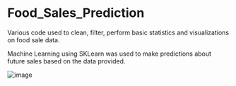 # Food_Sales_Prediction

Various code used to clean, filter, perform basic statistics and visualizations on food sale data.

Machine Learning using SKLearn was used to make predictions about future sales based on the data provided.

![image](https://github.com/khixson1/Food_Sales_Prediction/assets/8357088/6f969cdf-d46b-4d0e-ac37-be8d7cdc942f)

